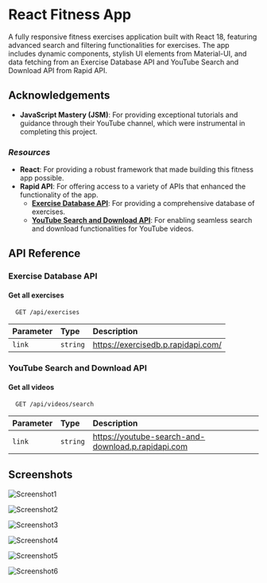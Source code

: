 
# React Fitness App

A fully responsive fitness exercises application built with React 18, featuring advanced search and filtering functionalities for exercises. The app includes dynamic components, stylish UI elements from Material-UI, and data fetching from an Exercise Database API and YouTube Search and Download API from Rapid API.

## Acknowledgements

- **JavaScript Mastery (JSM)**: For providing exceptional tutorials and guidance through their YouTube channel, which were instrumental in completing this project.

 ### *Resources*

- **React**: For providing a robust framework that made building this fitness app possible.
- **Rapid API**: For offering access to a variety of APIs that enhanced the functionality of the app.
  - **[Exercise Database API](https://exercisedb.p.rapidapi.com)**: For providing a comprehensive database of exercises.
  - **[YouTube Search and Download API](https://youtube-search-and-download.p.rapidapi.com)**: For enabling seamless search and download functionalities for YouTube videos.

## API Reference
### Exercise Database API
#### Get all exercises

```http
  GET /api/exercises
```

| Parameter | Type     | Description                |
| :-------- | :------- | :------------------------- |
| `link` | `string` |  https://exercisedb.p.rapidapi.com/


### YouTube Search and Download API
#### Get all videos

```http
  GET /api/videos/search
```

| Parameter | Type     | Description                       |
| :-------- | :------- | :-------------------------------- |
| `link`      | `string` |https://youtube-search-and-download.p.rapidapi.com |



## Screenshots

![Screenshot1](https://github.com/ApuravDivekar2032/React-Fitness-App/assets/126816224/591e838e-945e-44cb-85f5-d49841dceea0)

![Screenshot2](https://github.com/ApuravDivekar2032/React-Fitness-App/assets/126816224/af1720cc-cfa8-4314-97b6-b59016a91d9c)

![Screenshot3](https://github.com/ApuravDivekar2032/React-Fitness-App/assets/126816224/e3b4ffa1-dcf2-4e19-8336-3ff7570838e7)


![Screenshot4](https://github.com/ApuravDivekar2032/React-Fitness-App/assets/126816224/075186ef-9ad1-4fc9-be56-9f31b8876f58)

![Screenshot5](https://github.com/ApuravDivekar2032/React-Fitness-App/assets/126816224/aaaec5c4-b577-4271-bb3f-c69ed7ba0fe8)

![Screenshot6](https://github.com/ApuravDivekar2032/React-Fitness-App/assets/126816224/98c90567-c451-4603-92e7-9a9907b3bd74)
